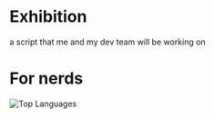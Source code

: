# Exhibition
a script that me and my dev team will be working on 

# For nerds
![Top Languages](https://github-readme-stats.vercel.app/api/top-langs/?username=ByteCode113&repo=s&layout=compact&theme=tokyonight&border_radius=10&langs_count=10)
